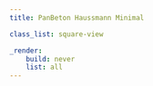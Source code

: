 ```yaml
---
title: PanBeton Haussmann Minimal

class_list: square-view

_render:
    build: never
    list: all
---
```


